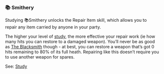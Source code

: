 ### 📚 Smithery
Studying 📚Smithery unlocks the Repair Item skill, which allows you to repair any item carried by anyone in your
  party.

The higher your level of [study](/locations/trade_school/study.md), the more effective your repair work (ie how many hits you can restore to a damaged
  weapon). You’ll never be as good as [The Blacksmith](/locations/blacksmith/index.md) though - at best, you can restore a weapon that’s got 0 hits
  remaining to 80% of its full heath. Repairing like this doesn’t require you to use another weapon for spares.

See: [Study](/locations/trade_school/study.md)


